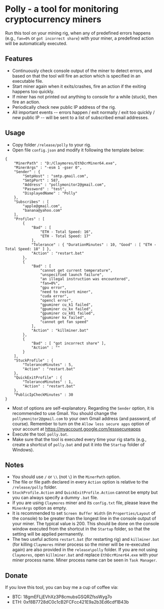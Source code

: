 # Polly - a tool for monitoring cryptocurrency miners

Run this tool on your mining rig, when any of predefined errors happens (e.g., `fan=0%` or `got incorrect share`) with your miner, a predefined action will be automatically executed.

## Features
* Continuously check console output of the miner to detect errors, and based on that the tool will fire an action which is specified in an executable file.
* Start miner again when it exits/crashes, fire an action if the exiting happens too quickly.
* If miner has not printed out anything to console for a while (stuck), then fire an action.
* Periodically check new public IP address of the rig.
* All important events -- errors happen / exit normally / exit too quickly / new public IP -- will be sent to a list of subscribed email addresses.

## Usage
* Copy folder `/release/polly` to your rig.
* Open file `config.json` and modify it following the template below:
```
{
    "MinerPath" : "D:/Claymores/EthDcrMiner64.exe",
    "MinerArgs" : "-esm 1 -gser 0",
    "Sender" : {
        "SmtpHost" : "smtp.gmail.com",
        "SmtpPort" : 587,
        "Address" : "pollymonitor2@gmail.com",
        "Password" : "test",
        "DisplayedName" : "Polly"
    },
    "Subscribes" : [
        "apple@gmail.com",
        "banana@yahoo.com"
    ],
    "Profiles" : [
        {
            "Bad" : [
                "ETH - Total Speed: 16",
                "ETH - Total Speed: 17"
            ],
            "Tolerance" : { "DurationMinutes" : 10, "Good" : [ "ETH - Total Speed: 18" ] },
            "Action" : "restart.bat"
        },
        {
            "Bad" : [
                "cannot get current temperature",
                "unspecified launch failure",
                "an illegal instruction was encountered",
                "fan=0%",
                "gpu error",
                "need to restart miner",
                "cuda error",
                "opencl error",
                "gpuminer cu_k1 failed",
                "gpuminer cu_kx failed",
                "gpuminer cu_k01 failed",
                "gpuminer kx failed",
                "cannot get fan speed"
            ],
            "Action" : "killminer.bat"
        },
        {
            "Bad" : [ "got incorrect share" ],
            "Action" : ""
        }
    ],
    "StuckProfile" : {
        "ToleranceMinutes" : 5,
        "Action" : "restart.bat"
    },
    "QuickExitProfile" : {
        "ToleranceMinutes" : 1,
        "Action" : "restart.bat"
    },
    "PublicIpCheckMinutes" : 30
}
```
* Most of options are self-explanatory. Regarding the `Sender` option, it is recommended to use Gmail. You should change the `pollymonitor2@gmail.com` to your own Gmail address (and password, of course). Remember to turn on the  `Allow less secure apps` option of your account at https://myaccount.google.com/lesssecureapps
* Execute the tool: `polly.bat`.
* Make sure that the tool is executed every time your rig starts (e.g., create a shortcut of `polly.bat` and put it into the `Startup` folder of Windows).

## Notes
* You should use `/` or `\\` (not `\`) in the `MinerPath` option.
* The file or file path declared in every `Action` option is relative to the `/release/polly` folder.
* `StuckProfile.Action` and `QuickExitProfile.Action` cannot be empty but you can always specify a dummy `.bat` file.
* If you are using `Claymores` miner and its `config.txt` file, please leave the `MinerArgs` option as empty.
* It is recommended to set `Screen Buffer Width` (in `Properties/Layout` of the console) to be greater than the longest line in the console output of your miner. The typical value is 200. This should be done on the console window executed from the shortcut in the `Startup` folder, so that the setting will be applied permanently.
* The two useful actions `restart.bat` (for restarting rig) and `killminer.bat` (for killing `Claymores` miner process so the miner will be re-executed again) are also provided in the `release\polly` folder. If you are not using `Claymores`, open `killminer.bat` and replace `EthDcrMiner64.exe` with your miner process name. Miner process name can be seen in `Task Manager`.

## Donate
If you love this tool, you can buy me a cup of coffee via:
* BTC: 18gmEFLjEVhXz3P8cmubsGSQRZfssWyg7o
* ETH: 0xf8B7728dC0c1cB2FCFcc421E9a2b3Ed6cdf1B43b
